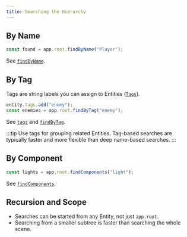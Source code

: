 ```yaml
---
title: Searching the Hierarchy
---
```


## By Name

```javascript
const found = app.root.findByName("Player");
```

See [`findByName`](https://manual.oasisserver.link/engine/classes/GraphNode.html#findbyname).

## By Tag

Tags are string labels you can assign to Entities ([`Tags`](https://manual.oasisserver.link/engine/classes/Tags.html)).

```javascript
entity.tags.add("enemy");
const enemies = app.root.findByTag("enemy");
```

See [`tags`](https://manual.oasisserver.link/engine/classes/Entity.html#tags) and [`findByTag`](https://manual.oasisserver.link/engine/classes/Entity.html#findbytag).

:::tip
Use tags for grouping related Entities. Tag-based searches are typically faster and more flexible than deep name-based searches.
:::

## By Component

```javascript
const lights = app.root.findComponents("light");
```

See [`findComponents`](https://manual.oasisserver.link/engine/classes/Entity.html#findcomponents).

## Recursion and Scope

- Searches can be started from any Entity, not just `app.root`.
- Searching from a smaller subtree is faster than searching the whole scene.
